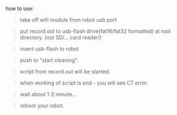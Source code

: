 how to use:
 >take off wifi module from robot usb port
 
 >put record.out to usb-flash drive(fat16/fat32 formatted) at root directory. (not SD/... card reader!)
 
 >insert usb-flash to robot
 
 >push to "start cleaning".
 
 >script from record.out will be started.

 >when working of script is end - you will see C7 error.
 
 >wait about 1-2 minute...
 
 >reboot your robot.
